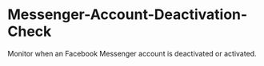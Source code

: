 # Messenger-Account-Deactivation-Check
Monitor when an Facebook Messenger account is deactivated or activated.
